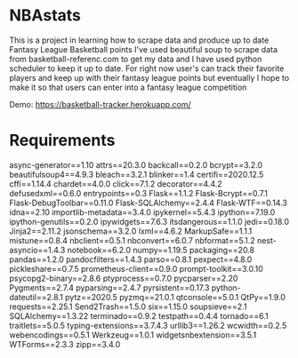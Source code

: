 # NBAstats
This is a project in learning how to scrape data and produce up to date Fantasy League Basketball points
I've used beautiful soup to scrape data from basketball-referenc.com to get my data and I have used python scheduler to keep it up to date.
For right now user's can track their favorite players and keep up with their fantasy league points but eventually I hope to make it so that
users can enter into a fantasy league competition 

Demo: https://basketball-tracker.herokuapp.com/


# Requirements

async-generator==1.10
attrs==20.3.0
backcall==0.2.0
bcrypt==3.2.0
beautifulsoup4==4.9.3
bleach==3.2.1
blinker==1.4
certifi==2020.12.5
cffi==1.14.4
chardet==4.0.0
click==7.1.2
decorator==4.4.2
defusedxml==0.6.0
entrypoints==0.3
Flask==1.1.2
Flask-Bcrypt==0.7.1
Flask-DebugToolbar==0.11.0
Flask-SQLAlchemy==2.4.4
Flask-WTF==0.14.3
idna==2.10
importlib-metadata==3.4.0
ipykernel==5.4.3
ipython==7.19.0
ipython-genutils==0.2.0
ipywidgets==7.6.3
itsdangerous==1.1.0
jedi==0.18.0
Jinja2==2.11.2
jsonschema==3.2.0
lxml==4.6.2
MarkupSafe==1.1.1
mistune==0.8.4
nbclient==0.5.1
nbconvert==6.0.7
nbformat==5.1.2
nest-asyncio==1.4.3
notebook==6.2.0
numpy==1.19.5
packaging==20.8
pandas==1.2.0
pandocfilters==1.4.3
parso==0.8.1
pexpect==4.8.0
pickleshare==0.7.5
prometheus-client==0.9.0
prompt-toolkit==3.0.10
psycopg2-binary==2.8.6
ptyprocess==0.7.0
pycparser==2.20
Pygments==2.7.4
pyparsing==2.4.7
pyrsistent==0.17.3
python-dateutil==2.8.1
pytz==2020.5
pyzmq==21.0.1
qtconsole==5.0.1
QtPy==1.9.0
requests==2.25.1
Send2Trash==1.5.0
six==1.15.0
soupsieve==2.1
SQLAlchemy==1.3.22
terminado==0.9.2
testpath==0.4.4
tornado==6.1
traitlets==5.0.5
typing-extensions==3.7.4.3
urllib3==1.26.2
wcwidth==0.2.5
webencodings==0.5.1
Werkzeug==1.0.1
widgetsnbextension==3.5.1
WTForms==2.3.3
zipp==3.4.0
